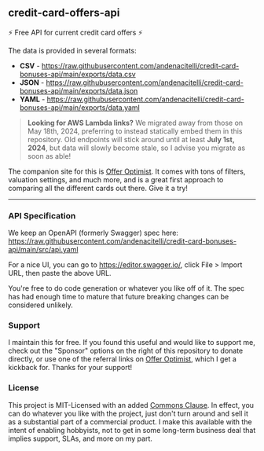 ## credit-card-offers-api

⚡ Free API for current credit card offers ⚡

The data is provided in several formats:

- **CSV** - https://raw.githubusercontent.com/andenacitelli/credit-card-bonuses-api/main/exports/data.csv
- **JSON** - https://raw.githubusercontent.com/andenacitelli/credit-card-bonuses-api/main/exports/data.json
- **YAML** - https://raw.githubusercontent.com/andenacitelli/credit-card-bonuses-api/main/exports/data.yaml

> **Looking for AWS Lambda links?** We migrated away from those on May 18th, 2024, preferring to instead statically embed them in this repository. Old endpoints will stick around until at least **July 1st, 2024**, but data will slowly become stale, so I advise you migrate as soon as able!

The companion site for this is [Offer Optimist](https://offeroptimist.com). It comes with tons of filters, valuation settings, and much more, and is a great first approach to comparing all the different cards out there. Give it a try!

---

### API Specification

We keep an OpenAPI (formerly Swagger) spec here: https://raw.githubusercontent.com/andenacitelli/credit-card-bonuses-api/main/src/api.yaml

For a nice UI, you can go to https://editor.swagger.io/, click File > Import URL, then paste the above URL.

You're free to do code generation or whatever you like off of it. The spec has had enough time to mature that future breaking changes can be considered unlikely.

### Support

I maintain this for free. If you found this useful and would like to support me, check out the "Sponsor" options on the right of this repository to donate directly, or use one of the referral links on [Offer Optimist](https://offeroptimist.com), which I get a kickback for. Thanks for your support!

### License

This project is MIT-Licensed with an added [Commons Clause](https://commonsclause.com/). In effect, you can do whatever you like with the project, just don't turn around and sell it as a substantial part of a commercial product. I make this available with the intent of enabling hobbyists, not to get in some long-term business deal that implies support, SLAs, and more on my part.
